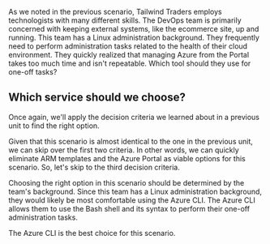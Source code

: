 As we noted in the previous scenario, Tailwind Traders employs technologists with many different skills. The DevOps team is primarily concerned with keeping external systems, like the ecommerce site, up and running. This team has a Linux administration background.  They frequently need to perform administration tasks related to the health of their cloud environment.  They quickly realized that managing Azure from the Portal takes too much time and isn't repeatable.  Which tool should they use for one-off tasks?

## Which service should we choose?

Once again, we'll apply the decision criteria we learned about in a previous unit to find the right option.

Given that this scenario is almost identical to the one in the previous unit, we can skip over the first two criteria.  In other words, we can quickly eliminate ARM templates and the Azure Portal as viable options for this scenario.  So, let's skip to the third decision criteria.

Choosing the right option in this scenario should be determined by the team's background.  Since this team has a Linux administration background, they would likely be most comfortable using the Azure CLI.  The Azure CLI allows them to use the Bash shell and its syntax to perform their one-off administration tasks.

The Azure CLI is the best choice for this scenario.